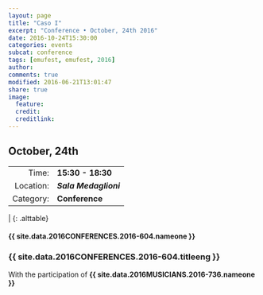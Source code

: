 ```yaml
---
layout: page
title: "Caso I"
excerpt: "Conference • October, 24th 2016"
date: 2016-10-24T15:30:00
categories: events
subcat: conference
tags: [emufest, emufest, 2016]
author:
comments: true
modified: 2016-06-21T13:01:47
share: true
image:
  feature:
  credit:
  creditlink:
---
```


## October, 24th

|  |  |
|------------:|:------------|
| Time: | **15:30 - 18:30** |
| Location: | ***Sala Medaglioni*** |
| Category: | **Conference** |
|
{: .alttable}

#### {{ site.data.2016CONFERENCES.2016-604.nameone }} 

### {{ site.data.2016CONFERENCES.2016-604.titleeng }}

With the participation of **{{ site.data.2016MUSICIANS.2016-736.nameone }}**
